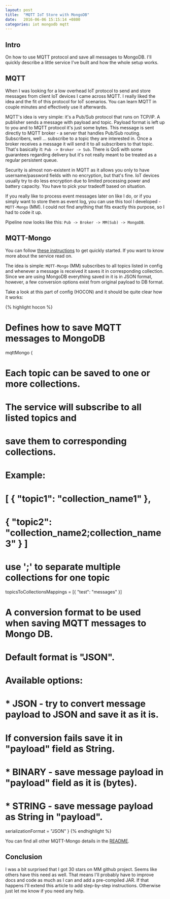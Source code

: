 ```yaml
---
layout: post
title:  "MQTT IoT Store with MongoDB"
date:   2016-06-06 15:15:14 +0800
categories: iot mongodb mqtt
---
```

## Intro
On how to use MQTT protocol and save all messages to MongoDB. I'll quickly describe a little service I've built and how the whole setup works.

## MQTT
When I was looking for a low overhead IoT protocol to send and store messages from client IoT devices I came across MQTT. I really liked the idea and the fit of this protocol for IoT scenarios. You can learn MQTT in couple minutes and effectively use it afterwards. 

MQTT's idea is very simple: it's a Pub/Sub protocol that runs on TCP/IP. A publisher sends a message with payload and topic. Payload format is left up to you and to MQTT protocol it's just some bytes. This message is sent directly to MQTT broker - a server that handles Pub/Sub routing. Subscribers, well ... subscribe to a topic they are interested in. Once a broker receives a message it will send it to all subscribers to that topic. That's basically it: `Pub -> Broker -> Sub`. There is QoS with some guarantees regarding delivery but it's not really meant to be treated as a regular persistent queue.

Security is almost non-existent in MQTT as it allows you only to have username/password fields with no encryption, but that's fine. IoT devices usually try to do less encryption due to limited processing power and battery capacity. You have to pick your tradeoff based on situation.

If you really like to process event messages later on like I do, or if you simply want to store them as event log, you can use this tool I developed - `MQTT-Mongo` (MM). I could not find anything that fits exactly this purpose, so I had to code it up.

Pipeline now looks like this: `Pub -> Broker -> MM(Sub) -> MongoDB`.

## MQTT-Mongo
You can follow [these instructions](https://github.com/izmailoff/mqtt-mongo#fastest-way-to-get-started) to get quickly started. If you want to know more about the service read on.

The idea is simple: `MQTT-Mongo` (MM) subscribes to all topics listed in config and whenever a message is received it saves it in corresponding collection. Since we are using MongoDB everything saved in it is in JSON format, however, a few conversion options exist from original payload to DB format.

Take a look at this part of config (HOCON) and it should be quite clear how it works:

{% highlight hocon %}
# Defines how to save MQTT messages to MongoDB
mqttMongo {

  # Each topic can be saved to one or more collections.
  # The service will subscribe to all listed topics and
  # save them to corresponding collections.
  # Example:
  # [ { "topic1": "collection_name1" }, 
  #   { "topic2": "collection_name2;collection_name3" } ]
  # use ';' to separate multiple collections for one topic
  topicsToCollectionsMappings = [{
    "test": "messages"
  }]

  # A conversion format to be used when saving MQTT messages to Mongo DB.
  # Default format is "JSON".
  # Available options:
  #  * JSON - try to convert message payload to JSON and save it as it is.
  #    If conversion fails save it in "payload" field as String.
  #  * BINARY - save message payload in "payload" field as it is (bytes).
  #  * STRING - save message payload as String in "payload".
  serializationFormat = "JSON"
}
{% endhighlight %}

You can find all other MQTT-Mongo details in the [README](https://github.com/izmailoff/mqtt-mongo/blob/master/README.md).

## Conclusion
I was a bit surprised that I got 30 stars on MM github project. Seems like others have this need as well. That means I'll probably have to improve docs and code as much as I can and add a pre-compiled JAR. If that happens I'll extend this article to add step-by-step instructions. Otherwise just let me know if you need any help.

